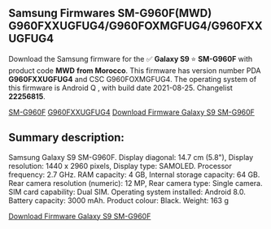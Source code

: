 <h2>Samsung Firmwares SM-G960F(MWD) G960FXXUGFUG4/G960FOXMGFUG4/G960FXXUGFUG4</h2>
Download the Samsung firmware for the ✅ <strong>Galaxy S9 </strong> ⭐ <strong>SM-G960F</strong> with product code <strong>MWD</strong> <strong> from Morocco</strong>. This firmware has version number PDA <strong>G960FXXUGFUG4</strong> and CSC G960FOXMGFUG4. The operating system of this firmware is Android Q , with build date 2021-08-25. Changelist <strong>22256815</strong>.


[SM-G960F](https://samfirm.shop/samsung/model/SM-G960F)
[G960FXXUGFUG4](https://samfirm.shop/samsung/pda/G960FXXUGFUG4)
[Download Firmware Galaxy S9 SM-G960F](https://samfirm.shop/samsung/firmware/451861)
<h2>Summary description:</h2>
<p>Samsung Galaxy S9 SM-G960F. Display diagonal: 14.7 cm (5.8"), Display resolution: 1440 x 2960 pixels, Display type: SAMOLED. Processor frequency: 2.7 GHz. RAM capacity: 4 GB, Internal storage capacity: 64 GB. Rear camera resolution (numeric): 12 MP, Rear camera type: Single camera. SIM card capability: Dual SIM. Operating system installed: Android 8.0. Battery capacity: 3000 mAh. Product colour: Black. Weight: 163 g</p>


[Download Firmware Galaxy S9 SM-G960F](https://samfirm.shop/samsung/firmware/451861)
